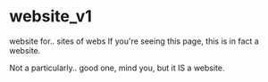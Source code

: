 # website_v1
website for.. sites of webs
If you're seeing this page, this is in fact a website. 


Not a particularly.. good one, mind you, but it IS a website.
